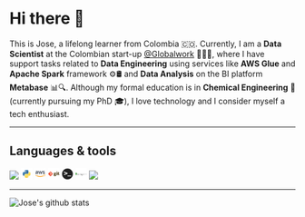 # Hi there 👋

This is Jose, a lifelong learner from Colombia 🇨🇴. Currently, I am a **Data Scientist** at the Colombian start-up [@Globalwork](https://globalwork.co/) 🧑🏻‍💻, where I have support tasks related to **Data Engineering** using services like **AWS Glue** and **Apache Spark** framework ⚙️🛢️ and **Data Analysis** on the BI platform **Metabase** 📊🔍. Although my formal education is in **Chemical Engineering** 🧪(currently pursuing my PhD 🎓), I love technology and I consider myself a tech enthusiast.

<hr/>

## Languages & tools

<code><img height="20" src="https://pytorch.org/assets/images/pytorch-logo.png"></code>
<code><img height="20" src="https://raw.githubusercontent.com/github/explore/80688e429a7d4ef2fca1e82350fe8e3517d3494d/topics/python/python.png"></code>
<code><img height="20" src="https://raw.githubusercontent.com/github/explore/80688e429a7d4ef2fca1e82350fe8e3517d3494d/topics/aws/aws.png"></code>
<code><img height="20" src="https://raw.githubusercontent.com/github/explore/80688e429a7d4ef2fca1e82350fe8e3517d3494d/topics/git/git.png"></code>
<code><img height="20" src="https://raw.githubusercontent.com/github/explore/80688e429a7d4ef2fca1e82350fe8e3517d3494d/topics/terminal/terminal.png"></code>
<code><img height="20" src="https://raw.githubusercontent.com/github/explore/80688e429a7d4ef2fca1e82350fe8e3517d3494d/topics/mongodb/mongodb.png"></code>
<code><img height="20" src="https://avatars0.githubusercontent.com/u/177543?s=200&v=4"></code>

<hr/>

![Jose's github stats](https://github-readme-stats.vercel.app/api?username=jodhernandezbe&show_icons=true&hide_border=true)
